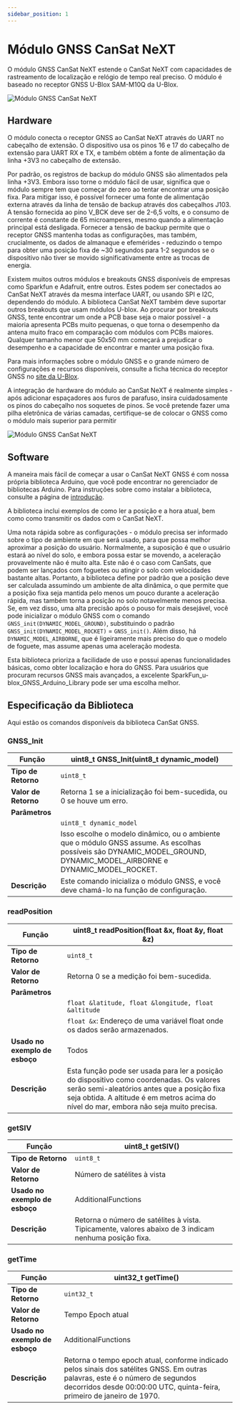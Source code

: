 ```yaml
---
sidebar_position: 1
---
```


# Módulo GNSS CanSat NeXT

O módulo GNSS CanSat NeXT estende o CanSat NeXT com capacidades de rastreamento de localização e relógio de tempo real preciso. O módulo é baseado no receptor GNSS U-Blox SAM-M10Q da U-Blox.

![Módulo GNSS CanSat NeXT](./img/GNSS.png)

## Hardware

O módulo conecta o receptor GNSS ao CanSat NeXT através do UART no cabeçalho de extensão. O dispositivo usa os pinos 16 e 17 do cabeçalho de extensão para UART RX e TX, e também obtém a fonte de alimentação da linha +3V3 no cabeçalho de extensão.

Por padrão, os registros de backup do módulo GNSS são alimentados pela linha +3V3. Embora isso torne o módulo fácil de usar, significa que o módulo sempre tem que começar do zero ao tentar encontrar uma posição fixa. Para mitigar isso, é possível fornecer uma fonte de alimentação externa através da linha de tensão de backup através dos cabeçalhos J103. A tensão fornecida ao pino V_BCK deve ser de 2-6,5 volts, e o consumo de corrente é constante de 65 microamperes, mesmo quando a alimentação principal está desligada. Fornecer a tensão de backup permite que o receptor GNSS mantenha todas as configurações, mas também, crucialmente, os dados de almanaque e efemérides - reduzindo o tempo para obter uma posição fixa de ~30 segundos para 1-2 segundos se o dispositivo não tiver se movido significativamente entre as trocas de energia.

Existem muitos outros módulos e breakouts GNSS disponíveis de empresas como Sparkfun e Adafruit, entre outros. Estes podem ser conectados ao CanSat NeXT através da mesma interface UART, ou usando SPI e I2C, dependendo do módulo. A biblioteca CanSat NeXT também deve suportar outros breakouts que usam módulos U-blox. Ao procurar por breakouts GNSS, tente encontrar um onde a PCB base seja o maior possível - a maioria apresenta PCBs muito pequenas, o que torna o desempenho da antena muito fraco em comparação com módulos com PCBs maiores. Qualquer tamanho menor que 50x50 mm começará a prejudicar o desempenho e a capacidade de encontrar e manter uma posição fixa.

Para mais informações sobre o módulo GNSS e o grande número de configurações e recursos disponíveis, consulte a ficha técnica do receptor GNSS no [site da U-Blox](https://www.u-blox.com/en/product/sam-m10q-module).

A integração de hardware do módulo ao CanSat NeXT é realmente simples - após adicionar espaçadores aos furos de parafuso, insira cuidadosamente os pinos do cabeçalho nos soquetes de pinos. Se você pretende fazer uma pilha eletrônica de várias camadas, certifique-se de colocar o GNSS como o módulo mais superior para permitir 

![Módulo GNSS CanSat NeXT](./img/stack.png)

## Software

A maneira mais fácil de começar a usar o CanSat NeXT GNSS é com nossa própria biblioteca Arduino, que você pode encontrar no gerenciador de bibliotecas Arduino. Para instruções sobre como instalar a biblioteca, consulte a página de [introdução](./../course/lesson1).

A biblioteca inclui exemplos de como ler a posição e a hora atual, bem como como transmitir os dados com o CanSat NeXT.

Uma nota rápida sobre as configurações - o módulo precisa ser informado sobre o tipo de ambiente em que será usado, para que possa melhor aproximar a posição do usuário. Normalmente, a suposição é que o usuário estará ao nível do solo, e embora possa estar se movendo, a aceleração provavelmente não é muito alta. Este não é o caso com CanSats, que podem ser lançados com foguetes ou atingir o solo com velocidades bastante altas. Portanto, a biblioteca define por padrão que a posição deve ser calculada assumindo um ambiente de alta dinâmica, o que permite que a posição fixa seja mantida pelo menos um pouco durante a aceleração rápida, mas também torna a posição no solo notavelmente menos precisa. Se, em vez disso, uma alta precisão após o pouso for mais desejável, você pode inicializar o módulo GNSS com o comando `GNSS_init(DYNAMIC_MODEL_GROUND)`, substituindo o padrão `GNSS_init(DYNAMIC_MODEL_ROCKET)` = `GNSS_init()`. Além disso, há `DYNAMIC_MODEL_AIRBORNE`, que é ligeiramente mais preciso do que o modelo de foguete, mas assume apenas uma aceleração modesta.

Esta biblioteca prioriza a facilidade de uso e possui apenas funcionalidades básicas, como obter localização e hora do GNSS. Para usuários que procuram recursos GNSS mais avançados, a excelente SparkFun_u-blox_GNSS_Arduino_Library pode ser uma escolha melhor.

## Especificação da Biblioteca

Aqui estão os comandos disponíveis da biblioteca CanSat GNSS.

### GNSS_Init

| Função               | uint8_t GNSS_Init(uint8_t dynamic_model)                          |
|----------------------|--------------------------------------------------------------------|
| **Tipo de Retorno**  | `uint8_t`                                                          |
| **Valor de Retorno** | Retorna 1 se a inicialização foi bem-sucedida, ou 0 se houve um erro. |
| **Parâmetros**       |                                                                    |
|                      | `uint8_t dynamic_model`                                           |
|                      | Isso escolhe o modelo dinâmico, ou o ambiente que o módulo GNSS assume. As escolhas possíveis são DYNAMIC_MODEL_GROUND, DYNAMIC_MODEL_AIRBORNE e DYNAMIC_MODEL_ROCKET. |
| **Descrição**        | Este comando inicializa o módulo GNSS, e você deve chamá-lo na função de configuração. |

### readPosition

| Função               | uint8_t readPosition(float &x, float &y, float &z)          |
|----------------------|--------------------------------------------------------------------|
| **Tipo de Retorno**  | `uint8_t`                                                          |
| **Valor de Retorno** | Retorna 0 se a medição foi bem-sucedida.                           |
| **Parâmetros**       |                                                                    |
|                      | `float &latitude, float &longitude, float &altitude`                                    |
|                      | `float &x`: Endereço de uma variável float onde os dados serão armazenados. |
| **Usado no exemplo de esboço** | Todos                                                  |
| **Descrição**        | Esta função pode ser usada para ler a posição do dispositivo como coordenadas. Os valores serão semi-aleatórios antes que a posição fixa seja obtida. A altitude é em metros acima do nível do mar, embora não seja muito precisa. |


### getSIV

| Função               | uint8_t getSIV()                  |
|----------------------|--------------------------------------------------------------------|
| **Tipo de Retorno**  | `uint8_t`                                                          |
| **Valor de Retorno** | Número de satélites à vista |
| **Usado no exemplo de esboço** | AdditionalFunctions                                          |
| **Descrição**        | Retorna o número de satélites à vista. Tipicamente, valores abaixo de 3 indicam nenhuma posição fixa. |

### getTime

| Função               | uint32_t getTime()                  |
|----------------------|--------------------------------------------------------------------|
| **Tipo de Retorno**  | `uint32_t`                                                          |
| **Valor de Retorno** | Tempo Epoch atual |
| **Usado no exemplo de esboço** | AdditionalFunctions                                          |
| **Descrição**        | Retorna o tempo epoch atual, conforme indicado pelos sinais dos satélites GNSS. Em outras palavras, este é o número de segundos decorridos desde 00:00:00 UTC, quinta-feira, primeiro de janeiro de 1970. |